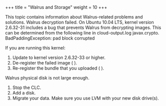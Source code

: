 +++
title = "Walrus and Storage"
weight = 10
+++

This topic contains information about Walrus-related problems and solutions.
Walrus decryption failed.
 On Ubuntu 10.04 LTS, kernel version 2.6.32-31 includes a bug that prevents Walrus from decrypting images. This can be determined from the following line in cloud-output.log 
    javax.crypto.
    BadPaddingException: pad block corrupted

If you are running this kernel: 



1. Update to kernel version 2.6.32-33 or higher. 
1. De-register the failed image ( ). 
1. Re-register the bundle that you uploaded ( ). 

Walrus physical disk is not large enough.
 

1. Stop the CLC. 
1. Add a disk. 
1. Migrate your data. 
Make sure you use LVM with your new disk drive(s). 


